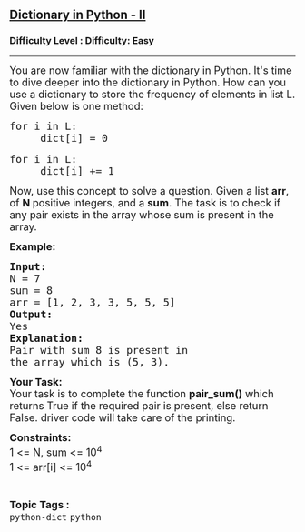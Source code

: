 <h2><a href="https://www.geeksforgeeks.org/problems/dictionary-in-python-ii/1?page=1&category=python&sortBy=submissions">Dictionary in Python - II</a></h2><h3>Difficulty Level : Difficulty: Easy</h3><hr><div class="problems_problem_content__Xm_eO"><p><span style="font-size:18px">You are now familiar with the dictionary in Python. It's time to dive deeper into the dictionary in Python. How can you use a dictionary&nbsp;to store the frequency of elements in list L. Given below is one method:</span></p>

<pre><span style="font-size:18px">for i in L:
     dict[i] = 0</span>

<span style="font-size:18px">for i in L:
     dict[i] += 1</span></pre>

<p><span style="font-size:18px">Now, use this concept to solve a question. Given a list <strong>arr</strong>, of <strong>N </strong>positive integers, and a <strong>sum</strong>. The task is to check if any pair exists in the array whose sum is present in the array.</span></p>

<p><span style="font-size:18px"><strong>Example:</strong></span><span style="font-size:18px"><strong> </strong></span></p>

<pre><span style="font-size:18px"><strong>Input:</strong> </span>
<span style="font-size:18px">N = 7 </span>
<span style="font-size:18px">sum = 8 </span>
<span style="font-size:18px">arr = [1, 2, 3, 3, 5, 5, 5]</span> 
<span style="font-size:18px"><strong>Output:</strong> </span>
<span style="font-size:18px">Yes</span>
<span style="font-size:18px"><strong>Explanation:</strong>
Pair with sum 8 is present in
the array which is (5, 3).</span></pre>

<p><span style="font-size:18px"><strong>Your Task:</strong><br>
Your&nbsp;task is to complete the function <strong>pair_sum()</strong> which returns True if the required pair is present, else return False.&nbsp;driver code will take care of the printing.</span></p>

<p><span style="font-size:18px"><strong>Constraints:</strong><br>
1 &lt;= N, sum&nbsp;&lt;= 10<sup>4</sup><br>
1 &lt;= arr[i] &lt;= 10<sup>4</sup></span></p>
</div><br><p><span style=font-size:18px><strong>Topic Tags : </strong><br><code>python-dict</code>&nbsp;<code>python</code>&nbsp;
